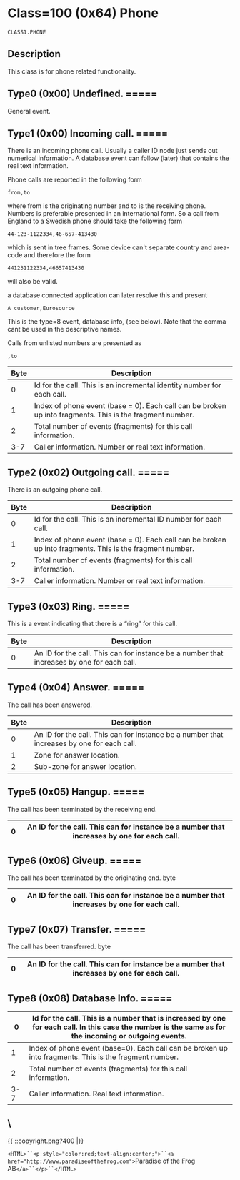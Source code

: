 # Class=100 (0x64) Phone

    CLASS1.PHONE

## Description

This class is for phone related functionality. 

##   Type0 (0x00) Undefined. ===== 

General event. 

##   Type1 (0x00) Incoming call. ===== 

There is an incoming phone call. Usually a caller ID node just sends out numerical information. A database event can follow (later) that contains the real text information.

Phone calls are reported in the following form

    from,to

where from is the originating number and to is the receiving phone. Numbers is preferable presented in an international form. So a call from England to a Swedish phone should take the following form

    44-123-1122334,46-657-413430

which is sent in tree frames. Some device can't separate country and area-code and therefore the form

    441231122334,46657413430

will also be valid.

a database connected application can later resolve this and present

    A customer,Eurosource

This is the type=8 event, database info, (see below). Note that the comma cant be used in the descriptive names.

Calls from unlisted numbers are presented as

    ,to 

 | Byte | Description                                                                                              | 
 | ---- | -----------                                                                                              | 
 | 0    | Id for the call. This is an incremental identity number for each call.                                   | 
 | 1    | Index of phone event (base = 0). Each call can be broken up into fragments. This is the fragment number. | 
 | 2    | Total number of events (fragments) for this call information.                                            | 
 | 3-7  | Caller information. Number or real text information.                                                     | 

##   Type2 (0x02) Outgoing call. ===== 

There is an outgoing phone call. 

 | Byte | Description                                                                                              | 
 | ---- | -----------                                                                                              | 
 | 0    | Id for the call. This is an incremental ID number for each call.                                        
 | 1    | Index of phone event (base = 0). Each call can be broken up into fragments. This is the fragment number. | 
 | 2    | Total number of events (fragments) for this call information.                                            | 
 | 3-7  | Caller information. Number or real text information.                                                     | 

##   Type3 (0x03) Ring. ===== 

This is a event indicating that there is a “ring” for this call. 

 | Byte | Description                                                                                | 
 | ---- | -----------                                                                                | 
 | 0    | An ID for the call. This can for instance be a number that increases by one for each call. | 

##   Type4 (0x04) Answer. ===== 

The call has been answered. 

 | Byte | Description                                                                                | 
 | ---- | -----------                                                                                | 
 | 0    | An ID for the call. This can for instance be a number that increases by one for each call. | 
 | 1    | Zone for answer location.                                                                  | 
 | 2    | Sub-zone for answer location.                                                              | 

##  Type5 (0x05) Hangup. ===== 

The call has been terminated by the receiving end. 

 | 0 | An ID for the call. This can for instance be a number that increases by one for each call. | 
 | - | ------------------------------------------------------------------------------------------ | 

##   Type6 (0x06) Giveup. ===== 

The call has been terminated by the originating end. byte 

 | 0 | An ID for the call. This can for instance be a number that increases by one for each call. | 
 | - | ------------------------------------------------------------------------------------------ | 

##   Type7 (0x07) Transfer. ===== 

The call has been transferred. byte 

 | 0 | An ID for the call. This can for instance be a number that increases by one for each call. | 
 | - | ------------------------------------------------------------------------------------------ | 

##   Type8 (0x08) Database Info.  ===== 

 | 0   | Id for the call. This is a number that is increased by one for each call. In this case the number is the same as for the incoming or outgoing events. | 
 | -   | ----------------------------------------------------------------------------------------------------------------------------------------------------- | 
 | 1   | Index of phone event (base=0). Each call can be broken up into fragments. This is the fragment number.                                                | 
 | 2   | Total number of events (fragments) for this call information.                                                                                         | 
 | 3-7 | Caller information. Real text information.                                                                                                            | 
\\ 
----
{{  ::copyright.png?400  |}}

`<HTML>``<p style="color:red;text-align:center;">``<a href="http://www.paradiseofthefrog.com">`Paradise of the Frog AB`</a>``</p>``</HTML>`
